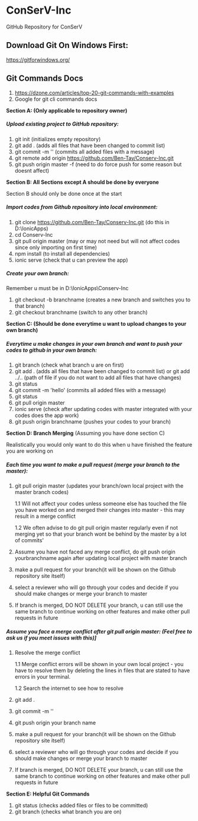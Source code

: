 # ConSerV-Inc

GitHub Repository for ConSerV 

##  Download Git On Windows First:

https://gitforwindows.org/

## Git Commands Docs

1. https://dzone.com/articles/top-20-git-commands-with-examples
2. Google for git cli commands docs


**Section A: (Only applicable to repository owner)**

##### Upload existing project to GitHub repository:

1. git init  (initializes empty repository)
2. git add . (adds all files that have been changed to commit list)
3. git commit -m '' (commits all added files with a message)
4. git remote add origin https://github.com/Ben-Tay/Conserv-Inc.git
5. git push origin master -f (need to do force push for some reason but doesnt affect)

**Section B: All Sections except A should be done by everyone**

Section B should only be done once at the start



##### Import codes from Github repository into local environment: 

1. git clone https://github.com/Ben-Tay/Conserv-Inc.git (do this in D:\IonicApps)
2. cd Conserv-Inc
3. git pull origin master (may or may not need but will not affect codes since only importing on first time) 
4. npm install (to install all dependencies)
5. ionic serve (check that u can preview the app)

##### Create your own branch: 

Remember u must be in D:\IonicApps\Conserv-Inc

1. git checkout -b branchname (creates a new branch and switches you to that branch)
2. git checkout branchname (switch to any other branch)

**Section C: (Should be done everytime u want to upload changes to your own branch)**


##### Everytime u make changes in your own branch and want to push your codes to github in your own branch:
1. git branch (check what branch u are on first)
2. git add . (adds all files that have been changed to commit list) or git add ../.. (path of file if you do not want to add all files that have changes)
3. git status
4. git commit -m 'hello' (commits all added files with a message)  
5. git status
6. git pull origin master
7. ionic serve (check after updating codes with master integrated with your codes does the app work)
8. git push origin branchname (pushes your codes to your branch)

**Section D: Branch Merging** (Assuming you have done section C) 

Realistically you would only want to do this when u have finished the feature you are working on

##### Each time you want to make a pull request (merge your branch to the master):

1. git pull origin master (updates your branch/own local project with the master branch codes)

   1.1 Will not affect your codes unless someone else has touched the file you have worked on and merged their changes into master - this may result in a merge conflict
   
   1.2 We often advise to do git pull origin master regularly even if not merging yet so that your branch wont be behind by the master by a lot of commits'
   
2. Assume you have not faced any merge conflict, do git push origin yourbranchname again after updating local project with master branch
3. make a pull request for your branch(it will be shown on the Github repository site itself)
4. select a reviewer who will go through your codes and decide if you should make changes or merge your branch to master
5. If branch is merged, DO NOT DELETE your branch, u can still use the same branch to continue working on other features and make other pull requests in future


##### Assume you face a merge conflict after git pull origin master: (Feel free to ask us if you meet issues with this)]

1. Resolve the merge conflict 

   1.1 Merge conflict errors will be shown in your own local project - you have to resolve them by deleting the lines in files that are stated to have errors in your terminal. 
  
   1.2 Search the internet to see how to resolve
   
2. git add .
3. git commit -m '' 
4. git push origin your branch name
5. make a pull request for your branch(it will be shown on the Github repository site itself)
6. select a reviewer who will go through your codes and decide if you should make changes or merge your branch to master
7. If branch is merged, DO NOT DELETE your branch, u can still use the same branch to continue working on other features and make other pull requests in future


**Section E: Helpful Git Commands**

1. git status (checks added files or files to be committed)
2. git branch (checks what branch you are on)
